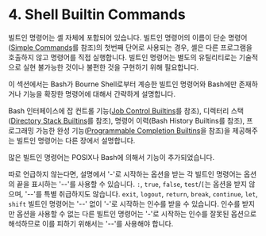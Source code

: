 # 4. Shell Builtin Commands
빌트인 명령어는 셸 자체에 포함되어 있습니다. 빌트인 명령어의 이름이 단순 명령어([Simple Commands](chapter_3_2_2.html)를 참조)의 첫번째 단어로 사용되는 경우, 셸은 다른 프로그램을 호출하지 않고 명령어를 직접 실행합니다. 빌트인 명령어는 별도의 유틸리티로는 기술적으로 실현 불가능한 것이나 불편한 것을 구현하기 위해 필요합니다.

이 섹션에서는 Bash가 Bourne Shell로부터 계승한 빌트인 명령어와 Bash에만 존재하거나 기능을 확장한 명령어에 대해서 간략하게 설명합니다.

Bash 인터페이스에 잡 컨트롤 기능([Job Control Builtins](chapter_7_2.html)를 참조), 디렉터리 스택([Directory Stack Builtins](chapter_6_8_1.html)를 참조), 명령어 이력(Bash History Builtins를 참조), 프로그래밍 가능한 완성 기능([Programmable Completion Builtins](chapter_8_7.html)을 참조)을 제공해주는 빌트인 명령어는 다른 장에서 설명합니다. 

 많은 빌트인 명령어는 POSIX나 Bash에 의해서 기능이 추가되었습니다.

따로 언급하지 않는다면, 설명에서 '-'로 시작하는 옵션을 받는 각 빌트인 명령어는 옵션의 끝을 표시하는 '--'를 사용할 수 있습니다. `:`, `true`, `false`, `test`/`[`는 옵션을 받지 않으며, '--'를 특별 취급하지도 않습니다. `exit`, `logout`, `return`, `break`, `continue`, `let`, `shift` 빌트인 명령어는 '--' 없이 '-'로 시작하는 인수를 받을 수 있습니다. 인수를 받지만 옵션을 사용할 수 없는 다른 빌트인 명령어는 '-'로 시작하는 인수를 잘못된 옵션으로 해석하므로 이를 피하기 위해서는 '--'를 사용해야 합니다.
